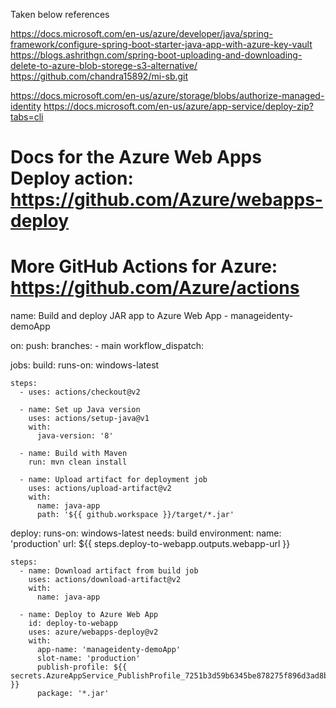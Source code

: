 Taken below references


https://docs.microsoft.com/en-us/azure/developer/java/spring-framework/configure-spring-boot-starter-java-app-with-azure-key-vault
https://blogs.ashrithgn.com/spring-boot-uploading-and-downloading-delete-to-azure-blob-storege-s3-alternative/
https://github.com/chandra15892/mi-sb.git

https://docs.microsoft.com/en-us/azure/storage/blobs/authorize-managed-identity
https://docs.microsoft.com/en-us/azure/app-service/deploy-zip?tabs=cli


# Docs for the Azure Web Apps Deploy action: https://github.com/Azure/webapps-deploy
# More GitHub Actions for Azure: https://github.com/Azure/actions

name: Build and deploy JAR app to Azure Web App - manageidenty-demoApp

on:
  push:
    branches:
      - main
  workflow_dispatch:

jobs:
  build:
    runs-on: windows-latest

    steps:
      - uses: actions/checkout@v2

      - name: Set up Java version
        uses: actions/setup-java@v1
        with:
          java-version: '8'

      - name: Build with Maven
        run: mvn clean install

      - name: Upload artifact for deployment job
        uses: actions/upload-artifact@v2
        with:
          name: java-app
          path: '${{ github.workspace }}/target/*.jar'

  deploy:
    runs-on: windows-latest
    needs: build
    environment:
      name: 'production'
      url: ${{ steps.deploy-to-webapp.outputs.webapp-url }}

    steps:
      - name: Download artifact from build job
        uses: actions/download-artifact@v2
        with:
          name: java-app

      - name: Deploy to Azure Web App
        id: deploy-to-webapp
        uses: azure/webapps-deploy@v2
        with:
          app-name: 'manageidenty-demoApp'
          slot-name: 'production'
          publish-profile: ${{ secrets.AzureAppService_PublishProfile_7251b3d59b6345be878275f896d3ad8b }}
          package: '*.jar'
